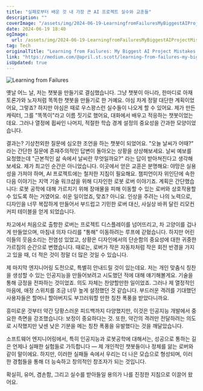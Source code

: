 ```yaml
---
title: "실패로부터 배운 것 내 가장 큰 AI 프로젝트 실수와 교훈들"
description: ""
coverImage: "/assets/img/2024-06-19-LearningfromFailuresMyBiggestAIProjectMistakesandTakeaways_0.png"
date: 2024-06-19 18:40
ogImage:
  url: /assets/img/2024-06-19-LearningfromFailuresMyBiggestAIProjectMistakesandTakeaways_0.png
tag: Tech
originalTitle: "Learning from Failures: My Biggest AI Project Mistakes and Takeaways"
link: "https://medium.com/@april.st.scott/learning-from-failures-my-biggest-ai-project-mistakes-and-takeaways-59eb92c4d4df"
isUpdated: true
---
```


![Learning from Failures](/assets/img/2024-06-19-LearningfromFailuresMyBiggestAIProjectMistakesandTakeaways_0.png)

옛날 어느 날, 저는 챗봇을 만들기로 결심했습니다. 그냥 챗봇이 아니라, 한마디로 아재토론가와 노자처럼 똑똑한 챗봇을 만들기로 한 거예요. 야심 차게 정말 대단한 계획이었어요, 그렇죠? 하지만 야심은 때로 우스꽝스런 실수들이 나오게 할 수 있어요. 제가 만든 캐릭터, 그를 "똑똑이"라고 이름 짓기로 했어요, 대화에서 배우고 적응하는 챗봇이었는데요. 그러나 열정에 휩싸인 나머지, 적절한 학습 경계 설정의 중요성을 간과한 모양이었습니다.

결과는? 기상천외한 질문에 심오한 조언을 하는 챗봇이 되었어요. "오늘 날씨가 어때?" 라는 간단한 질문에 존재주의적인 답변이 돌아오는 상황을 상상해보세요. 날씨 예보를 요청했는데 "근본적인 삶 속에서 날씨란 무엇일까요?" 라는 답이 받아쳐진다고 생각해보세요. 제가 최고인 순간은 아니었습니다. 이곳에서 얻은 교훈은 분명해요: 야망은 실용성을 가져야 하며, AI 프로젝트에는 철저한 지침이 필요해요. 챔피언이자 위인단에 속한 다음 이야기는 지역 기술 워크샵을 위해 디자인한 로봇 로버 이야기죠. 계획은 간단했습니다: 로봇 공학에 대해 가르치기 위해 장애물을 피해 이동할 수 있는 로버와 상호작용할 수 있도록 하는 거였어요. 쉬운 일이었죠, 맞죠? 아니요. 인상을 주려는 나의 노력으로, 디자인을 너무 복잡하게 만들어서 부드럽고 기민한 로버 대신, 사실상 바퀴 달린 리모컨 커피 테이블을 얻게 되었습니다.

<div class="content-ad"></div>

차고에서 처음으로 출항한 로버는 프로젝트 디스플레이를 넘어뜨리고, 차 고양이를 겁나게 만들었으며, 마침내 의자 다리를 "통해" 이동하려는 루프에 갇혔습니다. 하지만 어린이들의 웃음소리는 전염성 있었고, 상황은 디자인에서의 단순함의 중요성에 대한 귀중한 가르침의 순간으로 변했습니다. 때로는, 로버가 작은 자동차처럼 작은 회전 반경을 가지고 있을 때, 더 적은 것이 정말 더 많은 것일 수 있습니다.

제 마지막 엔지니어링 도전으로, 특별히 안내드릴 것이 있는데요. 저는 개인 맞춤식 칭찬을 생성할 수 있는 인공지능을 만들어보려고 시도했던 적에 대해 얘기해볼게요. 기술을 통해 긍정을 전파하는 것이었죠. 의도 자체는 찬양할만한 일이었죠. 그러나 제 열정적인 마음에, 애정 스위치를 조금 너무 높게 설정했던 것 같습니다. 부드러운 격려를 기대했던 사용자들은 할머니 할아버지도 부끄러워할 만한 칭찬 폭풍을 받았다니까요.

흥미로운 것부터 약간 당황스러운 피드백까지 다양했지만, 이것은 인공지능 개발에서 중요한 측면을 강조했습니다: 보정이 중요하다는 것. 또한, 약간의 격려만 전달하려는 의도로 시작했지만 낮센 낮은 기분을 메는 칭찬 폭풍을 유발했다는 것을 깨달았습니다.

소프트웨어 엔지니어링에서, 특히 인공지능과 로봇공학에 대해서는, 성공으로 통하는 길은 언제나 실패한 실험들로 가득합니다 — 제 개인적인 챗봇들이나 정체를 앓는 로버와 같이 말이에요. 하지만, 이러한 실패들 속에서 우리는 더 나은 모습으로 형성되며, 이러한 경험들을 통해 더 능숙하고 창의적인 창조자가 되는 것입니다.

<div class="content-ad"></div>

확실히, 유머, 겸손함, 그리고 실수를 받아들일 용의가 나를 진정한 지침으로 이끌어 왔어요.
